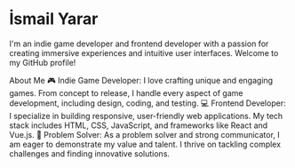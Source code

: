 # İsmail Yarar

I'm an indie game developer and frontend developer with a passion for creating immersive experiences and intuitive user interfaces. Welcome to my GitHub profile!

About Me
🎮 Indie Game Developer: I love crafting unique and engaging games. From concept to release, I handle every aspect of game development, including design, coding, and testing.
💻 Frontend Developer: I specialize in building responsive, user-friendly web applications. My tech stack includes HTML, CSS, JavaScript, and frameworks like React and Vue.js.
🧩 Problem Solver: As a problem solver and strong communicator, I am eager to demonstrate my value and talent. I thrive on tackling complex challenges and finding innovative solutions.
